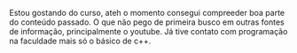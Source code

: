 Estou gostando do curso, ateh o momento consegui compreeder boa parte do conteúdo passado. O que não pego de primeira
busco em outras fontes de informação, principalmente o youtube. Já tive contato com programação na faculdade mais só
o básico de c++.